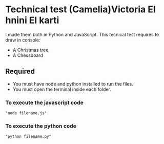 # Technical test (Camelia)Victoria El hnini El karti

I made them both in Python and JavaScript.
This tecnical test requires to draw in console:
- A Christmas tree
- A Chessboard 

## Required 

- You must have node and python installed to run the files.
- You must open the terminal inside each folder.

### To execute the javascript code

    "node filename.js"

### To execute the python code

    "python filename.py"
